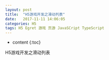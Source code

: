 ```yaml
---
layout: post
title:  "H5游戏开发之滑动列表"
date:   2017-11-11 14:06:05
categories: H5
tags: H5 Egret 游戏 页游 JavaSCript TypeScript
---
```


* content
{:toc}

H5游戏开发之滑动列表

<!--more-->
